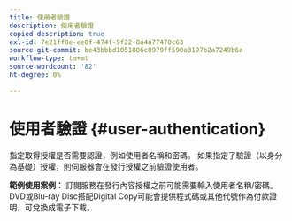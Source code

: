 ```yaml
---
title: 使用者驗證
description: 使用者驗證
copied-description: true
exl-id: 7e21ff0e-ee0f-474f-9f22-8a4a77470c63
source-git-commit: be43bbbd1051886c8979ff590a3197b2a7249b6a
workflow-type: tm+mt
source-wordcount: '82'
ht-degree: 0%

---
```


# 使用者驗證 {#user-authentication}

指定取得授權是否需要認證，例如使用者名稱和密碼。 如果指定了驗證（以身分為基礎）授權，則伺服器會在發行授權之前驗證使用者。

**範例使用案例：** 訂閱服務在發行內容授權之前可能需要輸入使用者名稱/密碼。 DVD或Blu-ray Disc搭配Digital Copy可能會提供程式碼或其他代號作為付款證明，可兌換成電子下載。
